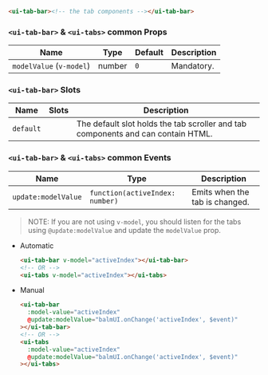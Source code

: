 ```html
<ui-tab-bar><!-- the tab components --></ui-tab-bar>
```

### `<ui-tab-bar>` & `<ui-tabs>` common Props

| Name                     | Type   | Default | Description |
| ------------------------ | ------ | ------- | ----------- |
| `modelValue` (`v-model`) | number | `0`     | Mandatory.  |

### `<ui-tab-bar>` Slots

| Name      | Slots | Description                                                                      |
| --------- | ----- | -------------------------------------------------------------------------------- |
| `default` |       | The default slot holds the tab scroller and tab components and can contain HTML. |

### `<ui-tab-bar>` & `<ui-tabs>` common Events

| Name                | Type                            | Description                    |
| ------------------- | ------------------------------- | ------------------------------ |
| `update:modelValue` | `function(activeIndex: number)` | Emits when the tab is changed. |

> NOTE: If you are not using `v-model`, you should listen for the tabs using `@update:modelValue` and update the `modelValue` prop.

- Automatic

  ```html
  <ui-tab-bar v-model="activeIndex"></ui-tab-bar>
  <!-- OR -->
  <ui-tabs v-model="activeIndex"></ui-tabs>
  ```

- Manual

  ```html
  <ui-tab-bar
    :model-value="activeIndex"
    @update:modelValue="balmUI.onChange('activeIndex', $event)"
  ></ui-tab-bar>
  <!-- OR -->
  <ui-tabs
    :model-value="activeIndex"
    @update:modelValue="balmUI.onChange('activeIndex', $event)"
  ></ui-tabs>
  ```
